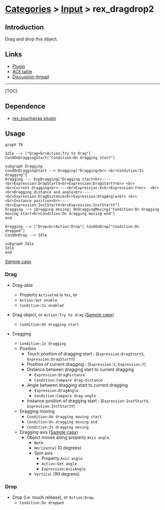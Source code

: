 # [Categories](categories.index.html) > [Input](input.index.html) > rex_dragdrop2

## Introduction

Drag and drop this object.

## Links

- [Plugin](https://rexrainbow.github.io/C2RexDoc/repo/rex_dragdrop2.7z)
- [ACE table](https://rexrainbow.github.io/C2RexDoc/c2rexpluginsACE/behavior_rex_dragdrop2.html)
- [Discussion thread](https://www.scirra.com/forum/behavior-moveto_t63156)


----

[TOC]

## Dependence

- [rex_touchwrap plugin](rex_touchwrap.html)

## Usage

```mermaid
graph TB

Idle --> |"Drag<br>Action:Try to drag"| CondOnDraggingStart["Condition:On dragging start"]

subgraph Dragging
CondOnDraggingStart --> Dragging["Dragging<br> <br>Condition:Is dragging"]
Dragging --- ExpDragging["Dragging start<br>----<br>Expression:DragStartX<br>Expression:DragStartY<br> <br> <br>Current dragging<br>----<br>Expression:X<br>Expression:Y<br>  <br> <br>Dragging distance and angle<br>----<br>Expression:DragDistance<br>Expression:DragAngle<br> <br> <br>Instance position<br>----<br>Expression:InstStartX<br>Expression:InstStartY"]
Dragging --> |Dragging moving| OnDraggingMoving["Condition:On dragging moving start<br>Condition:On dragging moving end"]
end

Dragging --> |"Drop<br>Action:Drop"| CondOnDrop["Condition:On dropped"]
CondOnDrop --> Idle

subgraph Idle
Idle
end
```

[Sample capx](https://onedrive.live.com/redir?resid=7497FD5EC94476E!657&authkey=!AEaws3hcpNwYJ3c&ithint=file%2c.capx)

### Drag

- Drag-able
  - Property `Activated` is `Yes`, or
  - `Action:Set enable`
  - `Condition:Is enabled`


- Drag object, or `Action:Try to drag`  ([Sample capx](https://onedrive.live.com/redir?resid=7497FD5EC94476E!652&authkey=!AHNRdP6Xe3_msMs&ithint=file%2c.capx))
  - `Condition:On dragging start`


- Dragging
  - `Condition:Is dragging`
  - Position
    - Touch position of dragging start : (`Expression:DragStartX`, `Expression:DragStartY`)
    - Position of current dragging : (`Expression:X`, `Expression:Y`)
    - Distance between dragging start to current dragging
      - `Expression:DragDistance`
      - `Condition:Compare drag-distance`
    - Angle between dragging start to current dragging
      - `Expression:DragAngle `
      -  `Condition:Compare drag-angle`
    - Instance position of dragging start : (`Expression:InstStartX`, `Expression:InstStartY`)
  - Dragging moving
    - `Condition:On dragging moving start`
    - `Condition:On dragging moving end`
    - `Condition:Is dragging moving`
  - Dragging axis  ([Sample capx](https://1drv.ms/u/s!Am5HlOzVf0kHlHzP_M41kf5mgRZP))
    - Object moves along property `Axis angle`
      - `Both`
      -  `Horizontal` (0 degrees)
        - Spin axis
          - Property  `Axis angle`
          - `Action:Set angle`
          - `Expression:AxisAngle `
      - `Vertical` (90 degrees)

### Drop

- Drop (i.e. touch release), or `Action:Drop`.
  - `Condition:On dropped`